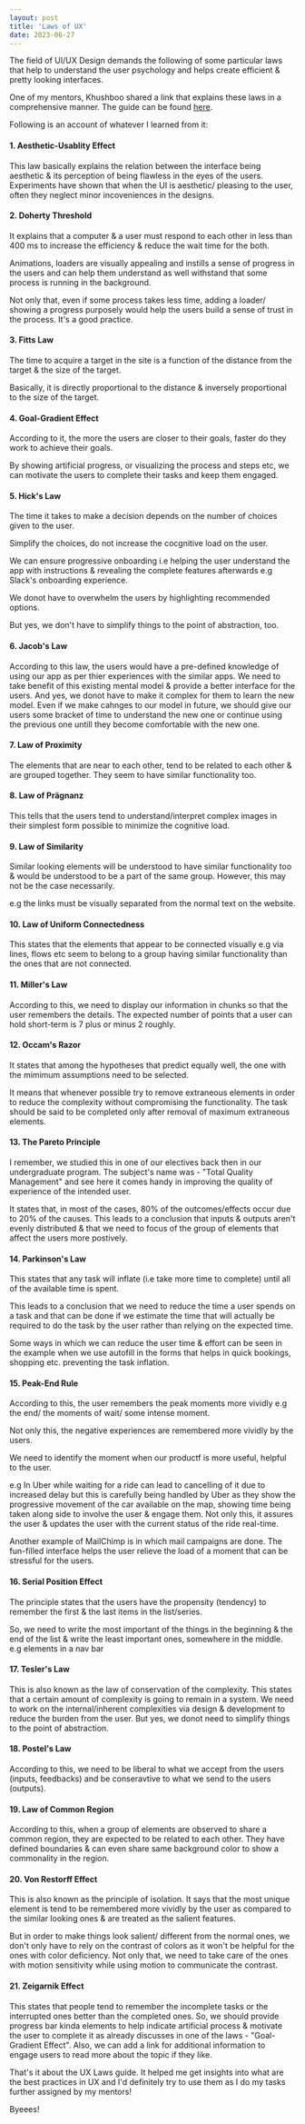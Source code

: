 ```yaml
---
layout: post
title: 'Laws of UX'
date: 2023-06-27
---
```


<p class="intro"><span class="dropcap">T</span>he field of UI/UX Design demands the following of some particular laws that help to understand the user psychology and helps create efficient & pretty looking interfaces.</p>

One of my mentors, Khushboo shared a link that explains these laws in a comprehensive manner.
The guide can be found [here](https://lawsofux.com/).

Following is an account of whatever I learned from it:

#### 1. Aesthetic-Usablity Effect

This law basically explains the relation between the interface being aesthetic & its perception of being flawless in the eyes of the users. Experiments have shown that when the UI is aesthetic/ pleasing to the user, often they neglect minor incoveniences in the designs.

#### 2. Doherty Threshold

It explains that a computer & a user must respond to each other in less than 400 ms to increase the efficiency & reduce the wait time for the both.

Animations, loaders are visually appealing and instills a sense of progress in the users and can help them understand as well withstand that some process is running in the background.

Not only that, even if some process takes less time, adding a loader/ showing a progress purposely would help the users build a sense of trust in the process. It's a good practice.

#### 3. Fitts Law

The time to acquire a target in the site is a function of the distance from the target & the size of the target.

Basically, it is directly proportional to the distance & inversely proportional to the size of the target.

#### 4. Goal-Gradient Effect

According to it, the more the users are closer to their goals, faster do they work to achieve their goals.

By showing artificial progress, or visualizing the process and steps etc, we can motivate the users to complete their tasks and keep them engaged.

#### 5. Hick's Law

The time it takes to make a decision depends on the number of choices given to the user.

Simplify the choices, do not increase the cocgnitive load on the user.

We can ensure progressive onboarding i.e helping the user understand the app with instructions & revealing the complete features afterwards e.g Slack's onboarding experience.

We donot have to overwhelm the users by highlighting recommended options.

But yes, we don't have to simplify things to the point of abstraction, too.

#### 6. Jacob's Law

According to this law, the users would have a pre-defined knowledge of using our app as per thier experiences with the similar apps. We need to take benefit of this existing mental model & provide a better interface for the users. And yes, we donot have to make it complex for them to learn the new model.
Even if we make cahnges to our model in future, we should give our users some bracket of time to understand the new one or continue using the previous one untill they become comfortable with the new one.

#### 7. Law of Proximity

The elements that are near to each other, tend to be related to each other & are grouped together. They seem to have similar functionality too.

#### 8. Law of Prägnanz

This tells that the users tend to understand/interpret complex images in their simplest form possible to minimize the cognitive load.

#### 9. Law of Similarity

Similar looking elements will be understood to have similar functionality too & would be understood to be a part of the same group. However, this may not be the case necessarily.

e.g the links must be visually separated from the normal text on the website.

#### 10. Law of Uniform Connectedness

This states that the elements that appear to be connected visually e.g via lines, flows etc seem to belong to a group having similar functionality than the ones that are not connected.

#### 11. Miller's Law

According to this, we need to display our information in chunks so that the user remembers the details.
The expected number of points that a user can hold short-term is 7 plus or minus 2 roughly.

#### 12. Occam's Razor

It states that among the hypotheses that predict equally well, the one with the mimimum assumptions need to be selected.

It means that whenever possible try to remove extraneous elements in order to reduce the complexity without compromising the functionality. The task should be said to be completed only after removal of maximum extraneous elements.

#### 13. The Pareto Principle

I remember, we studied this in one of our electives back then in our undergraduate program. The subject's name was - "Total Quality Management" and see here it comes handy in improving the quality of experience of the intended user.

It states that, in most of the cases, 80% of the outcomes/effects occur due to 20% of the causes.
This leads to a conclusion that inputs & outputs aren't evenly distributed & that we need to focus of the group of elements that affect the users more postively.

#### 14. Parkinson's Law

This states that any task will inflate (i.e take more time to complete) until all of the available time is spent.

This leads to a conclusion that we need to reduce the time a user spends on a task and that can be done if we estimate the time that will actually be required to do the task by the user rather than relying on the expected time.

Some ways in which we can reduce the user time & effort can be seen in the example when we use autofill in the forms that helps in quick bookings, shopping etc. preventing the task inflation.

#### 15. Peak-End Rule

According to this, the user remembers the peak moments more vividly e.g the end/ the moments of wait/ some intense moment.

Not only this, the negative experiences are remembered more vividly by the users.

We need to identify the moment when our productf is more useful, helpful to the user.

e.g In Uber while waiting for a ride can lead to cancelling of it due to increased delay but this is carefully being handled by Uber as they show the progressive movement of the car available on the map, showing time being taken along side to involve the user & engage them. Not only this, it assures the user & updates the user with the current status of the ride real-time.

Another example of MailChimp is in which mail campaigns are done. The fun-filled interface helps the user relieve the load of a moment that can be stressful for the users.

#### 16. Serial Position Effect

The principle states that the users have the propensity (tendency) to remember the first & the last items in the list/series.

So, we need to write the most important of the things in the beginning & the end of the list & write the least important ones, somewhere in the middle. e.g elements in a nav bar

#### 17. Tesler's Law

This is also known as the law of conservation of the complexity. This states that a certain amount of complexity is going to remain in a system. We need to work on the internal/inherent complexities via design & development to reduce the burden from the user.
But yes, we donot need to simplify things to the point of abstraction.

#### 18. Postel's Law

According to this, we need to be liberal to what we accept from the users (inputs, feedbacks) and be conseravtive to what we send to the users (outputs).

#### 19. Law of Common Region

According to this, when a group of elements are observed to share a common region, they are expected to be related to each other. They have defined boundaries & can even share same background color to show a commonality in the region.

#### 20. Von Restorff Effect

This is also known as the principle of isolation. It says that the most unique element is tend to be remembered more vividly by the user as compared to the similar looking ones & are treated as the salient features.

But in order to make things look salient/ different from the normal ones, we don't only have to rely on the contrast of colors as it won't be helpful for the ones with color deficiency. Not only that, we need to take care of the ones with motion sensitivity while using motion to communicate the contrast.

#### 21. Zeigarnik Effect

This states that people tend to remember the incomplete tasks or the interrupted ones better than the completed ones. So, we should provide progress bar kinda elements to help indicate artificial process & motivate the user to complete it as already discusses in one of the laws - "Goal-Gradient Effect". Also, we can add a link for additional information to engage users to read more about the topic if they like.

That's it about the UX Laws guide. It helped me get insights into what are the best practices in UX and I'd definitely try to use them as I do my tasks further assigned by my mentors!

Byeees!
